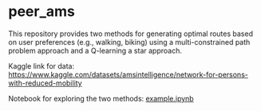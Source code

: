# peer_ams

This repository provides two methods for generating optimal routes based on user preferences (e.g., walking, biking) using a multi-constrained path problem approach and a Q-learning a star approach.

Kaggle link for data: https://www.kaggle.com/datasets/amsintelligence/network-for-persons-with-reduced-mobility

Notebook for exploring the two methods: [example.ipynb](scripts/example.ipynb)
